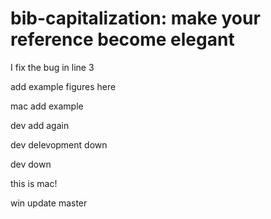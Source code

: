 # bib-capitalization: make your reference become elegant

I fix the bug in line 3

add example figures here

mac add example

dev add again

dev delevopment down

dev down

this is mac!

win update master